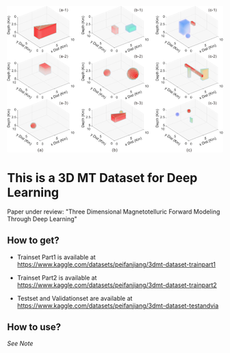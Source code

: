 ![image](DATASET.jpg)

# This is a 3D MT Dataset for Deep Learning

Paper under review: "Three Dimensional Magnetotelluric Forward Modeling Through Deep Learning"

## How to get?

* Trainset Part1 is available at https://www.kaggle.com/datasets/peifanjiang/3dmt-dataset-trainpart1

* Trainset Part2 is available at https://www.kaggle.com/datasets/peifanjiang/3dmt-dataset-trainpart2

* Testset and Validationset are available at https://www.kaggle.com/datasets/peifanjiang/3dmt-dataset-testandvia

## How to use?

*See Note*
